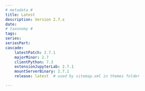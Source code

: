 ```yaml
---
# metadata # 
title: Latest
description: Version 2.7.x 
date: 
# taxonomy #
tags:
series:
seriesPart:
cascade:
    latestPatch: 2.7.1
    majorMinor: 2.7
    clientPython: 7.3
    extensionJupyterLab: 2.7.1
    mountServerBinary: 2.7.1
    release: latest  # used by sitemap.xml in themes folder

---
```

